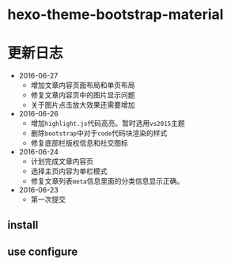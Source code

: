 # hexo-theme-bootstrap-material


# 更新日志
- 2016-06-27
  - 增加文章内容页面布局和单页布局
  - 修复文章内容页中的图片显示问题
  - 关于图片点击放大效果还需要增加
- 2016-06-26
  - 增加`highlight.js`代码高亮。暂时选用`vs2015`主题
  - 删除`bootstrap`中对于`code`代码块渲染的样式
  - 修复底部栏版权信息和社交图标
- 2016-06-24
  - 计划完成文章内容页
  - 选择主页内容为单栏模式
  - 修复文章列表`meta`信息里面的分类信息显示正确。
- 2016-06-23
  - 第一次提交
## install

## use configure
